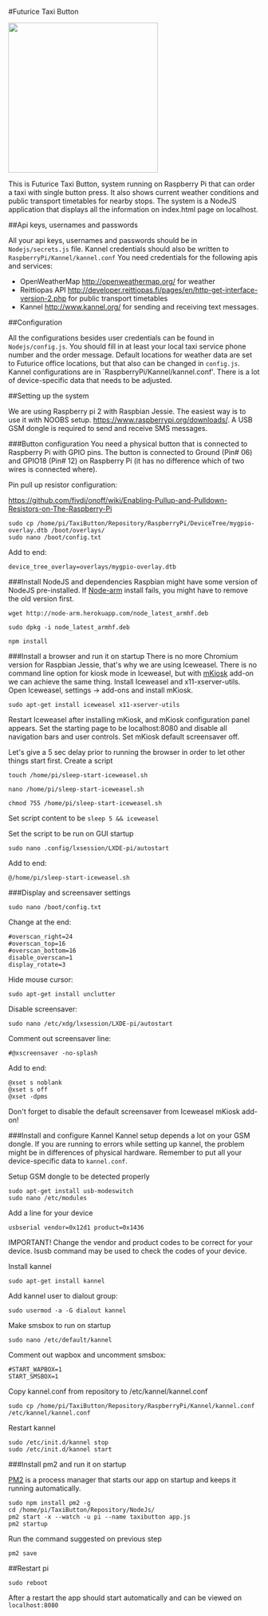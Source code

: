 #Futurice Taxi Button

<img src ="https://raw.githubusercontent.com/futurice/taxibutton/master/example_pictures/taxibutton.jpg" width=300>

This is Futurice Taxi Button, system running on Raspberry Pi that can order a taxi with single button press. It also shows current weather conditions and public transport timetables for nearby stops. The system is a NodeJS application that displays all the information on index.html page on localhost. 

##Api keys, usernames and passwords

All your api keys, usernames and passwords should be in `Nodejs/secrets.js` file. Kannel credentials should also be written to `RaspberryPi/Kannel/kannel.conf` You need credentials for the following apis and services:

* OpenWeatherMap http://openweathermap.org/ for weather
* Reittiopas API http://developer.reittiopas.fi/pages/en/http-get-interface-version-2.php for public transport timetables
* Kannel http://www.kannel.org/ for sending and receiving text messages.

##Configuration

All the configurations besides user credentials can be found in `Nodejs/config.js`. You should fill in at least your local taxi service phone number and the order message. Default locations for weather data are set to Futurice office locations, but that also can be changed in `config.js`. Kannel configurations are in `RaspberryPi/Kannel/kannel.conf'. There is a lot of device-specific data that needs to be adjusted. 

##Setting up the system

We are using Raspberry pi 2 with Raspbian Jessie. The easiest way is to use it with NOOBS setup. https://www.raspberrypi.org/downloads/. A USB GSM dongle is required to send and receive SMS messages. 

###Button configuration
You need a physical button that is connected to Raspberry Pi with GPIO pins. The button is connected to Ground (Pin# 06) and GPIO18 (Pin# 12) on Raspberry Pi (it has no difference which of two wires is connected where).

Pin pull up resistor configuration:

https://github.com/fivdi/onoff/wiki/Enabling-Pullup-and-Pulldown-Resistors-on-The-Raspberry-Pi
```
sudo cp /home/pi/TaxiButton/Repository/RaspberryPi/DeviceTree/mygpio-overlay.dtb /boot/overlays/
sudo nano /boot/config.txt
```
Add to end:

`device_tree_overlay=overlays/mygpio-overlay.dtb`

###Install NodeJS and dependencies
Raspbian might have some version of NodeJS pre-installed. If [Node-arm](http://node-arm.herokuapp.com/) install fails, you  might have to remove the old version first. 

`wget http://node-arm.herokuapp.com/node_latest_armhf.deb`

`sudo dpkg -i node_latest_armhf.deb`

`npm install`

###Install a browser and run it on startup
There is no more Chromium version for Raspbian Jessie, that's why we are using Iceweasel. There is no command line option for kiosk mode in Iceweasel, but with [mKiosk](https://addons.mozilla.org/en-US/firefox/addon/mkiosk) add-on we can achieve the same thing. 
Install Iceweasel and x11-xserver-utils. Open Iceweasel, settings -> add-ons and install mKiosk. 

`sudo apt-get install iceweasel x11-xserver-utils`

Restart Iceweasel after installing mKiosk, and mKiosk configuration panel appears. Set the starting page to be localhost:8080 and disable all navigation bars and user controls. Set mKiosk default screensaver off.

Let's give a 5 sec delay prior to running the browser in order to let other things start first.
Create a script

`touch /home/pi/sleep-start-iceweasel.sh`

`nano /home/pi/sleep-start-iceweasel.sh`

`chmod 755 /home/pi/sleep-start-iceweasel.sh`

Set script content to be `sleep 5 && iceweasel`

Set the script to be run on GUI startup

`sudo nano .config/lxsession/LXDE-pi/autostart`

Add to end:

`@/home/pi/sleep-start-iceweasel.sh`

###Display and screensaver settings

 `sudo nano /boot/config.txt`
 
Change at the end:
```#overscan_left=24
#overscan_right=24
#overscan_top=16
#overscan_bottom=16
disable_overscan=1
display_rotate=3
```
 
Hide mouse cursor:

`sudo apt-get install unclutter`


Disable screensaver:

`sudo nano /etc/xdg/lxsession/LXDE-pi/autostart`

Comment out screensaver line:

`#@xscreensaver -no-splash`

Add to end:
```
@xset s noblank
@xset s off
@xset -dpms
```
Don't forget to disable the default screensaver from Iceweasel mKiosk add-on!

###Install and configure Kannel
Kannel setup depends a lot on your GSM dongle. If you are running to errors while setting up kannel, the problem might be in differences of physical hardware. Remember to put all your device-specific data to `kannel.conf`.

Setup GSM dongle to be detected properly
```
sudo apt-get install usb-modeswitch
sudo nano /etc/modules
```
Add a line for your device

`usbserial vendor=0x12d1 product=0x1436`

IMPORTANT! Change the vendor and product codes to be correct for your device. lsusb command may be used to check the codes of your device.

Install kannel

`sudo apt-get install kannel`

Add kannel user to dialout group:

`sudo usermod -a -G dialout kannel`
 
Make smsbox to run on startup

`sudo nano /etc/default/kannel`

Comment out wapbox and uncomment smsbox:

```
#START_WAPBOX=1
START_SMSBOX=1
```
 
Copy kannel.conf from repository to /etc/kannel/kannel.conf

`sudo cp /home/pi/TaxiButton/Repository/RaspberryPi/Kannel/kannel.conf /etc/kannel/kannel.conf`
 
Restart kannel

```
sudo /etc/init.d/kannel stop
sudo /etc/init.d/kannel start
```

###Install pm2 and run it on startup

[PM2](https://github.com/Unitech/PM2) is a process manager that starts our app on startup and keeps it running automatically. 
```
sudo npm install pm2 -g
cd /home/pi/TaxiButton/Repository/NodeJs/
pm2 start -x --watch -u pi --name taxibutton app.js
pm2 startup
```
Run the command suggested on previous step

`pm2 save`

##Restart pi

`sudo reboot`

After a restart the app should start automatically and can be viewed on `localhost:8080`



